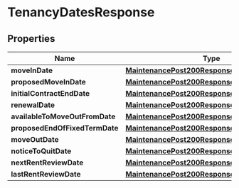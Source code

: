 

# TenancyDatesResponse


## Properties

| Name | Type | Description | Notes |
|------------ | ------------- | ------------- | -------------|
|**moveInDate** | [**MaintenancePost200ResponseValueCreatedDate**](MaintenancePost200ResponseValueCreatedDate.md) |  |  [optional] |
|**proposedMoveInDate** | [**MaintenancePost200ResponseValueCreatedDate**](MaintenancePost200ResponseValueCreatedDate.md) |  |  [optional] |
|**initialContractEndDate** | [**MaintenancePost200ResponseValueCreatedDate**](MaintenancePost200ResponseValueCreatedDate.md) |  |  [optional] |
|**renewalDate** | [**MaintenancePost200ResponseValueCreatedDate**](MaintenancePost200ResponseValueCreatedDate.md) |  |  [optional] |
|**availableToMoveOutFromDate** | [**MaintenancePost200ResponseValueCreatedDate**](MaintenancePost200ResponseValueCreatedDate.md) |  |  [optional] |
|**proposedEndOfFixedTermDate** | [**MaintenancePost200ResponseValueCreatedDate**](MaintenancePost200ResponseValueCreatedDate.md) |  |  [optional] |
|**moveOutDate** | [**MaintenancePost200ResponseValueCreatedDate**](MaintenancePost200ResponseValueCreatedDate.md) |  |  [optional] |
|**noticeToQuitDate** | [**MaintenancePost200ResponseValueCreatedDate**](MaintenancePost200ResponseValueCreatedDate.md) |  |  [optional] |
|**nextRentReviewDate** | [**MaintenancePost200ResponseValueCreatedDate**](MaintenancePost200ResponseValueCreatedDate.md) |  |  [optional] |
|**lastRentReviewDate** | [**MaintenancePost200ResponseValueCreatedDate**](MaintenancePost200ResponseValueCreatedDate.md) |  |  [optional] |



